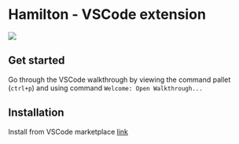 # Hamilton - VSCode extension

![](https://github.com/dagworks-inc/hamilton/dev_tools/vscode_extension/resources/demo.gif)

## Get started
Go through the VSCode walkthrough by viewing the command pallet (`ctrl+p`) and using command `Welcome: Open Walkthrough...`

## Installation
Install from VSCode marketplace [link](https://marketplace.visualstudio.com/items?itemName=DAGWorks.hamilton-vsc)

